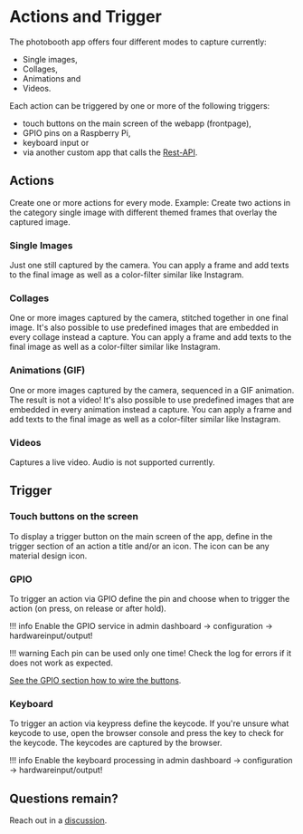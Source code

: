 # Actions and Trigger

The photobooth app offers four different modes to capture currently:

- Single images,
- Collages,
- Animations and
- Videos.

Each action can be triggered by one or more of the following triggers:

- touch buttons on the main screen of the webapp (frontpage),
- GPIO pins on a Raspberry Pi,
- keyboard input or
- via another custom app that calls the [Rest-API](../../reference/api.md).

## Actions

Create one or more actions for every mode. Example: Create two actions in the category single image with different themed frames that overlay the captured image.

### Single Images

Just one still captured by the camera. You can apply a frame and add texts to the final image as well as a color-filter similar like Instagram.

### Collages

One or more images captured by the camera, stitched together in one final image. It's also possible to use predefined images that are embedded in every collage instead a capture. You can apply a frame and add texts to the final image as well as a color-filter similar like Instagram.

### Animations (GIF)

One or more images captured by the camera, sequenced in a GIF animation. The result is not a video! It's also possible to use predefined images that are embedded in every animation instead a capture. You can apply a frame and add texts to the final image as well as a color-filter similar like Instagram.

### Videos

Captures a live video. Audio is not supported currently.

## Trigger

### Touch buttons on the screen

To display a trigger button on the main screen of the app, define in the trigger section of an action a title and/or an icon.
The icon can be any material design icon.

### GPIO

To trigger an action via GPIO define the pin and choose when to trigger the action (on press, on release or after hold).

!!! info
    Enable the GPIO service in admin dashboard -> configuration -> hardwareinput/output!

!!! warning
    Each pin can be used only one time! Check the log for errors if it does not work as expected.

 [See the GPIO section how to wire the buttons](./gpio.md).

### Keyboard

To trigger an action via keypress define the keycode. If you're unsure what keycode to use, open the browser console and press the key to check for the keycode. The keycodes are captured by the browser.

!!! info
    Enable the keyboard processing in admin dashboard -> configuration -> hardwareinput/output!

## Questions remain?

Reach out in a [discussion](https://github.com/photobooth-app/photobooth-app/discussions).
